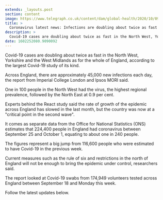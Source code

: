 ```yaml
--- 
extends: _layouts.post 
section: content 
image: https://www.telegraph.co.uk/content/dam/global-health/2020/10/09/TELEMMGLPICT000241521702_trans_NvBQzQNjv4BqqVzuuqpFlyLIwiB6NTmJwbeBNRfaF3KK1iTThutLlZs.jpeg?impolicy=logo-overlay 
title: > 
  Coronavirus latest news: Infections are doubling about twice as fast in North West, Yorkshire and West Midlands 
description: > 
  Covid-19 cases are doubling about twice as fast in the North West, Yorkshire and the West Midlands as for the whole of England, according to the largest Covid-19 study of its kind.Across England, there are approximately 45,000 new infections each day, the report from Imperial College London and Ipsos MORI said.One in 100 people in the North West had the virus, the highest regional prevalence, followed by the North East at 0.9 per cent.Current measures such as the rule of six and restrictions in the north of England will not be enough to bring the epidemic under control, researchers said.The report looked at Covid-19 swabs from 174,949 volunteers tested across England between September 18 and Monday this week. 
date: 1602252080.9090092 
--- 
```

Covid-19 cases are doubling about twice as fast in the North West, Yorkshire and the West Midlands as for the whole of England, according to the largest Covid-19 study of its kind.

Across England, there are approximately 45,000 new infections each day, the report from Imperial College London and Ipsos MORI said.

One in 100 people in the North West had the virus, the highest regional prevalence, followed by the North East at 0.9 per cent.

Experts behind the React study said the rate of growth of the epidemic across England has slowed in the last month, but the country was now at a "critical point in the second wave".

It comes as separate data from the Office for National Statistics (ONS) estimates that 224,400 people in England had coronavirus between September 25 and October 1, equating to about one in 240 people.

The figures represent a big jump from 116,600 people who were estimated to have Covid-19 in the previous week.

Current measures such as the rule of six and restrictions in the north of England will not be enough to bring the epidemic under control, researchers said.

The report looked at Covid-19 swabs from 174,949 volunteers tested across England between September 18 and Monday this week.

Follow the latest updates below.